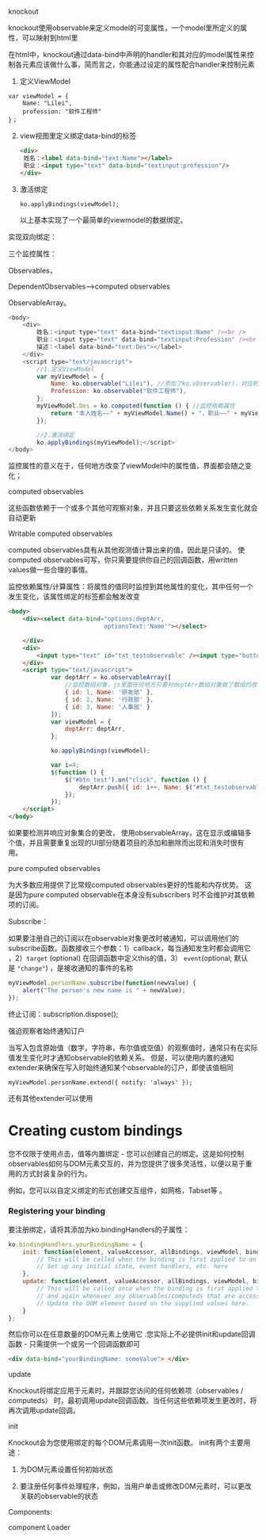 knockout

knockout使用observable来定义model的可变属性，一个model里所定义的属性，可以映射到html里 

在html中，knockout通过data-bind中声明的handler和其对应的model属性来控制各元素应该做什么事，简而言之，你能通过设定的属性配合handler来控制元素 

1. 定义ViewModel

```
var viewModel = {
    Name: "Lilei",
    profession: "软件工程师"
}；
```

2. view视图里定义绑定data-bind的标签

   ```html
   <div>
   	姓名：<label data-bind="text:Name"></label>
   	职业：<input type="text" data-bind="textinput:profession"/>
   </div>
   ```

3. 激活绑定

   ```
   ko.applyBindings(viewModel);
   ```

   以上基本实现了一个最简单的viewmodel的数据绑定。

实现双向绑定：

三个监控属性：

Observables，

DependentObservables——>computed observables

ObservableArray。

```javascript
<body>
    <div> 
        姓名：<input type="text" data-bind="textinput:Name" /><br />
        职业：<input type="text" data-bind="textinput:Profession" /><br />
        描述：<label data-bind="text:Des"></label>
    </div>
    <script type="text/javascript">
        //1.定义ViewModel
        var myViewModel = {
            Name: ko.observable("Lilei"), //添加了ko.observable()，对应的属性就会变成方法，则对于属性的取值和赋值都需要使用myViewModel.Name()来处理
            Profession: ko.observable("软件工程师"),
        };
        myViewModel.Des = ko.computed(function () { //监控依赖属性
            return "本人姓名——" + myViewModel.Name() + "，职业——" + myViewModel.Profession();
        });

        //2.激活绑定
        ko.applyBindings(myViewModel);</script>
</body>
```

监控属性的意义在于，任何地方改变了viewModel中的属性值，界面都会随之变化；

computed observables

这些函数依赖于一个或多个其他可观察对象，并且只要这些依赖关系发生变化就会自动更新 

Writable computed observables

computed observables具有从其他观测值计算出来的值，因此是只读的。 使 computed observables可写，你只需要提供你自己的回调函数，用written values做一些合理的事情。 

监控依赖属性/计算属性：将属性的值同时监控到其他属性的变化，其中任何一个发生变化，该属性绑定的标签都会触发改变

```html
<body>
    <div><select data-bind="options:deptArr,
                           optionsText:'Name'"></select>

    </div>
    <div>
        <input type="text" id="txt_testobservable" /><input type="button" id="btn_test" value="新增部门" />
    </div>
    <script type="text/javascript">
            var deptArr = ko.observableArray([
                //监控数组对象，js里面任何地方只要对deptArr数组对象做了数组的改变，都会触发UI给出响应
                { id: 1, Name: '研发部' },
                { id: 2, Name: '行政部' },
                { id: 3, Name: '人事部' }
            ]);
            var viewModel = {
                deptArr: deptArr,
            };

            ko.applyBindings(viewModel);

            var i=4;
            $(function () {
                $("#btn_test").on("click", function () {
                    deptArr.push({ id: i++, Name: $("#txt_testobservable").val() });
                });
            });
    </script>
</body>
```

如果要检测并响应对象集合的更改， 使用observableArray，这在显示或编辑多个值，并且需要重复出现的UI部分随着项目的添加和删除而出现和消失时很有用。 

pure computed observables

为大多数应用提供了比常规computed observables更好的性能和内存优势。 这是因为pure computed observable在本身没有subscribers  时不会维护对其依赖项的订阅。 

Subscribe：

如果要注册自己的订阅以在observable对象更改时被通知，可以调用他们的subscribe函数。函数接收三个参数：1）callback，每当通知发生时都会调用它 ，2）`target` (optional)  在回调函数中定义this的值，3） `event`(optional; 默认是 `"change"`) ，是接收通知的事件的名称 

```javascript
myViewModel.personName.subscribe(function(newValue) {
    alert("The person's new name is " + newValue);
});
```

终止订阅：subscription.dispose(); 

强迫观察者始终通知订户 

当写入包含原始值（数字，字符串，布尔值或空值）的观察值时，通常只有在实际值发生变化时才通知observable的依赖关系。 但是，可以使用内置的通知extender来确保在写入时始终通知某个observable的订户，即使该值相同 

```
myViewModel.personName.extend({ notify: 'always' });
```

还有其他extender可以使用

# Creating custom bindings

您不仅限于使用点击，值等内置绑定 - 您可以创建自己的绑定。这是如何控制observables如何与DOM元素交互的，并为您提供了很多灵活性，以便以易于重用的方式封装复杂的行为。 

例如，您可以以自定义绑定的形式创建交互组件，如网格，Tabset等 。

### Registering your binding

要注册绑定，请将其添加为ko.bindingHandlers的子属性： 

```javascript
ko.bindingHandlers.yourBindingName = {
    init: function(element, valueAccessor, allBindings, viewModel, bindingContext) {
        // This will be called when the binding is first applied to an element
        // Set up any initial state, event handlers, etc. here
    },
    update: function(element, valueAccessor, allBindings, viewModel, bindingContext) {
        // This will be called once when the binding is first applied to an element,
        // and again whenever any observables/computeds that are accessed change
        // Update the DOM element based on the supplied values here.
    }
};
```

然后你可以在任意数量的DOM元素上使用它 .您实际上不必提供init和update回调函数 - 只需提供一个或另一个回调函数即可 

```html
<div data-bind="yourBindingName: someValue"> </div>
```

update

Knockout将绑定应用于元素时，并跟踪您访问的任何依赖项（observables / computeds） 时，最初调用update回调函数。当任何这些依赖项发生更改时，将再次调用update回调。 

init

Knockout会为您使用绑定的每个DOM元素调用一次init函数。 init有两个主要用途： 

1) 为DOM元素设置任何初始状态 

2) 要注册任何事件处理程序，例如，当用户单击或修改DOM元素时，可以更改关联的observable的状态 

Components:

component Loader